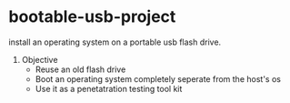 # bootable-usb-project
install an operating system on a portable usb flash drive.
1. Objective
   - Reuse an old flash drive
   - Boot an operating system completely seperate from the host's os
   - Use it as a penetatration testing tool kit
